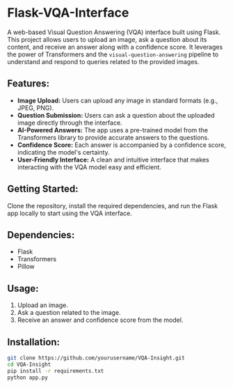 # Flask-VQA-Interface

A web-based Visual Question Answering (VQA) interface built using Flask. This project allows users to upload an image, ask a question about its content, and receive an answer along with a confidence score. It leverages the power of Transformers and the `visual-question-answering` pipeline to understand and respond to queries related to the provided images.

## Features:
- **Image Upload:** Users can upload any image in standard formats (e.g., JPEG, PNG).
- **Question Submission:** Users can ask a question about the uploaded image directly through the interface.
- **AI-Powered Answers:** The app uses a pre-trained model from the Transformers library to provide accurate answers to the questions.
- **Confidence Score:** Each answer is accompanied by a confidence score, indicating the model's certainty.
- **User-Friendly Interface:** A clean and intuitive interface that makes interacting with the VQA model easy and efficient.

## Getting Started:
Clone the repository, install the required dependencies, and run the Flask app locally to start using the VQA interface.

## Dependencies:
- Flask
- Transformers
- Pillow

## Usage:
1. Upload an image.
2. Ask a question related to the image.
3. Receive an answer and confidence score from the model.

## Installation:
```bash
git clone https://github.com/yourusername/VQA-Insight.git
cd VQA-Insight
pip install -r requirements.txt
python app.py
